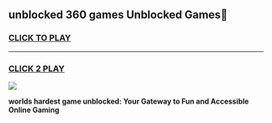 
## unblocked 360 games Unblocked Games👋
<h3>
<a href="https://premium.freeplayer.one?title=unblocked_360_games&ref=16F">CLICK TO PLAY</a></h3>
<hr>

<h3>
<a href="https://premium.freeplayer.one?title=unblocked_360_games&ref=16F">CLICK 2 PLAY</a>
  
</h3>

<a href="https://premium.freeplayer.one?title=unblocked_360_games&ref=16F/"><img src="https://clearcache.store/games.png"></a>


**worlds hardest game unblocked: Your Gateway to Fun and Accessible Online Gaming**
